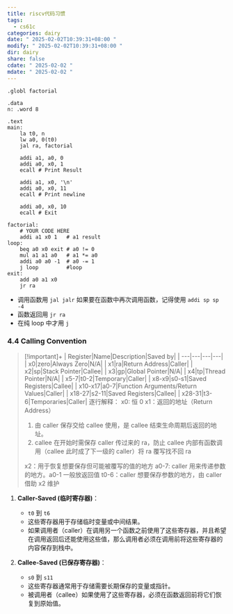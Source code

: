 ```yaml
---
title: riscv代码习惯
tags:
  - cs61c
categories: dairy
date: " 2025-02-02T10:39:31+08:00 "
modify: " 2025-02-02T10:39:31+08:00 "
dir: dairy
share: false
cdate: " 2025-02-02 "
mdate: " 2025-02-02 "
---
```


```riscv
.globl factorial

.data
n: .word 8

.text
main:
    la t0, n
    lw a0, 0(t0)
    jal ra, factorial

    addi a1, a0, 0
    addi a0, x0, 1
    ecall # Print Result

    addi a1, x0, '\n'
    addi a0, x0, 11
    ecall # Print newline

    addi a0, x0, 10
    ecall # Exit

factorial:
    # YOUR CODE HERE
    addi a1 x0 1   # a1 result
loop:
    beq a0 x0 exit # a0 != 0
    mul a1 a1 a0   # a1 *= a0 
    addi a0 a0 -1  # a0 -= 1
    j loop         #loop
exit: 
    add a0 a1 x0
    jr ra

```

- 调用函数用 `jal jalr` 如果要在函数中再次调用函数，记得使用 `addi sp sp -4`
- 函数返回用 `jr ra`
- 在纯 loop 中才用 `j`
### 4.4 Calling Convention
>[!important]+
>| Register|Name|Description|Saved by|
| ---|---|---|---|
| x0|zero|Always Zero|N/A|
| x1|ra|Return Address|Caller|
| x2|sp|Stack Pointer|Callee|
| x3|gp|Global Pointer|N/A|
| x4|tp|Thread Pointer|N/A|
| x5-7|t0-2|Temporary|Caller|
| x8-x9|s0-s1|Saved Registers|Callee|
| x10-x17|a0-7|Function Arguments/Return Values|Caller|
| x18-27|s2-11|Saved Registers|Callee|
| x28-31|t3-6|Temporaries|Caller|
>逐行解释：
>x0: 恒 0
>x1：返回的地址（Return Address）
>   1. 由 caller 保存交给 callee 使用，是 callee 结束生命周期后返回的地址。
>   2. callee 在开始时需保存 caller 传过来的 ra，防止 callee 内部有函数调用（callee 此时成了下一级的 caller）将 ra 覆写找不回 ra
>  
>x2：用于恢复想要保存但可能被覆写的值的地方
>a0-7: caller 用来传递参数的地方。a0-1 一般放返回值
>t0-6：caller 想要保存参数的地方，由 caller 借助 x2 维护
1. **Caller-Saved (临时寄存器)**：
    - `t0` 到 `t6`
    - 这些寄存器用于存储临时变量或中间结果。
    - 如果调用者（caller）在调用另一个函数之前使用了这些寄存器，并且希望在调用返回后还能使用这些值，那么调用者必须在调用前将这些寄存器的内容保存到栈中。
2. **Callee-Saved (已保存寄存器)**：
    
    - `s0` 到 `s11`
    - 这些寄存器通常用于存储需要长期保存的变量或指针。
    - 被调用者（callee）如果使用了这些寄存器，必须在函数返回前将它们恢复到原始值。